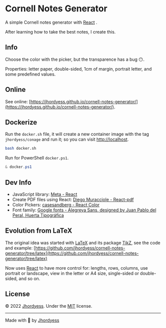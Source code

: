 # Cornell Notes Generator

A simple Cornell notes generator with [React](https://reactjs.org/) .

After learning how to take the best notes, I create this.

## Info

Choose the color with the picker, but the transparence has a bug 😶.

Properties: letter paper, double-sided, 1cm of margin, portrait letter, and some predefined values.

## Online

See online: [https://jhordyess.github.io/cornell-notes-generator/](https://jhordyess.github.io/cornell-notes-generator/).

## Dockerize

Run the `docker.sh` file, it will create a new container image with the tag `jhordyess/conage` and run it; so you can visit [http://localhost](http://localhost).

```sh
bash docker.sh
```

Run for PowerShell `docker.ps1`.

```ps1
& docker.ps1
```

## Dev Info

- JavaScript library: [Meta - React](https://reactjs.org/)
- Create PDF files using React: [Diego Muracciole - React-pdf](https://react-pdf.org/)
- Color Pickers: [casesandberg - React Color](https://casesandberg.github.io/react-color/)
- Font family: [Google fonts - Alegreya Sans, designed by Juan Pablo del Peral, Huerta Tipográfica](https://fonts.google.com/specimen/Alegreya+Sans)

## Evolution from LaTeX

The original idea was started with [LaTeX](https://www.latex-project.org/) and its package [TikZ](https://www.ctan.org/pkg/pgf), see the code and example: [https://github.com/jhordyess/cornell-notes-generator/tree/latex](https://github.com/jhordyess/cornell-notes-generator/tree/latex)

Now uses [React](https://reactjs.org/) to have more control for: lengths, rows, columns, use portrait or landscape, view in the letter or A4 size, single-sided or double-sided, and so on.

## License

© 2022 [Jhordyess](https://github.com/jhordyess). Under the [MIT](https://choosealicense.com/licenses/mit/) license.

---

Made with 💪 by [Jhordyess](https://www.jhordyess.com/)
